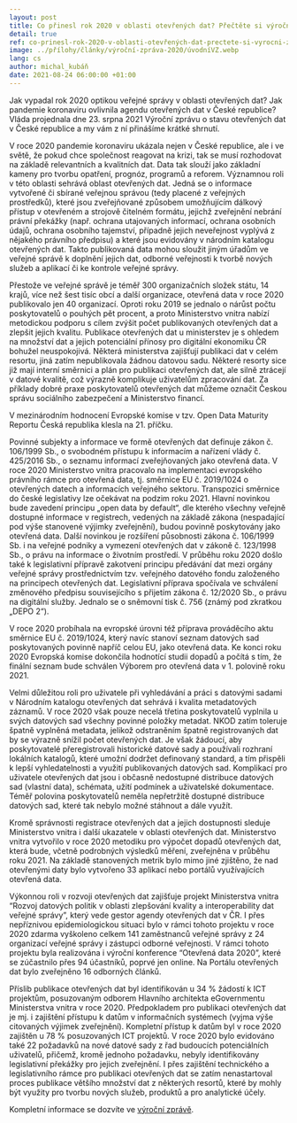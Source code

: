 ```yaml
---
layout: post
title: Co přinesl rok 2020 v oblasti otevřených dat? Přečtěte si výroční zprávu
detail: true
ref: co-prinesl-rok-2020-v-oblasti-otevřených-dat-prectete-si-vyrocni-zprávu
image: ../přílohy/články/výroční-zpráva-2020/úvodníVZ.webp 
lang: cs
author: michal_kubáň
date: 2021-08-24 06:00:00 +01:00
---
```


Jak vypadal rok 2020 optikou veřejné správy v oblasti otevřených dat? Jak pandemie koronaviru ovlivnila agendu otevřených dat v České republice?
Vláda projednala dne 23. srpna 2021 Výroční zprávu o stavu otevřených dat v České republice a my vám z ní přinášíme krátké shrnutí.

<!--more-->

V roce 2020 pandemie koronaviru ukázala nejen v České republice, ale i ve světě, že pokud chce společnost reagovat na krizi, tak se musí rozhodovat na základě relevantních a kvalitních dat.
Data tak slouží jako základní kameny pro tvorbu opatření, prognóz, programů a reforem.
Významnou roli v této oblasti sehrává oblast otevřených dat.
Jedná se o informace vytvořené či sbírané veřejnou správou (tedy placené z veřejných prostředků), které jsou zveřejňované způsobem umožňujícím dálkový přístup v otevřeném a strojově čitelném formátu, jejichž zveřejnění nebrání právní překážky (např. ochrana utajovaných informací, ochrana osobních údajů, ochrana osobního tajemství, případně jejich neveřejnost vyplývá z nějakého právního předpisu) a které jsou evidovány v národním katalogu otevřených dat.
Takto publikovaná data mohou sloužit jiným úřadům ve veřejné správě k doplnění jejich dat, odborné veřejnosti k tvorbě nových služeb a aplikací či ke kontrole veřejné správy. 

Přestože ve veřejné správě je téměř 300 organizačních složek státu, 14 krajů, více než šest tisíc obcí a další organizace, otevřená data v roce 2020 publikovalo jen 40 organizací.
Oproti roku 2019 se jednalo o nárůst počtu poskytovatelů o pouhých pět procent, a proto Ministerstvo vnitra nabízí metodickou podporu s cílem zvýšit počet publikovaných otevřených dat a zlepšit jejich kvalitu.
Publikace otevřených dat u ministerstev je s ohledem na množství dat a jejich potenciální přínosy pro digitální ekonomiku ČR bohužel neuspokojivá.
Některá ministerstva zajišťují publikaci dat v celém resortu, jiná zatím nepublikovala žádnou datovou sadu.
Některé resorty sice již mají interní směrnici a plán pro publikaci otevřených dat, ale silně ztrácejí v datové kvalitě, což výrazně komplikuje uživatelům zpracování dat.
Za příklady dobré praxe poskytovatelů otevřených dat můžeme označit Českou správu sociálního zabezpečení a Ministerstvo financí.

V mezinárodním hodnocení Evropské komise v tzv. Open Data Maturity Reportu Česká republika klesla na 21. příčku. 

Povinné subjekty a informace ve formě otevřených dat definuje zákon č. 106/1999 Sb., o svobodném přístupu k informacím a nařízení vlády č. 425/2016 Sb., o seznamu informací zveřejňovaných jako otevřená data.
V roce 2020 Ministerstvo vnitra pracovalo na implementaci evropského právního rámce pro otevřená data, tj. směrnice EU č. 2019/1024 o otevřených datech a informacích veřejného sektoru.
Transpozici směrnice do české legislativy lze očekávat na podzim roku 2021.
Hlavní novinkou bude zavedení principu „open data by default“, dle kterého všechny veřejně dostupné informace v registrech, vedených na základě zákona (nespadající pod výše stanovené výjimky zveřejnění), budou povinně poskytovány jako otevřená data.
Další novinkou je rozšíření působnosti zákona č. 106/1999 Sb. i na veřejné podniky a vymezení otevřených dat v zákoně č. 123/1998 Sb., o právu na informace o životním prostředí.
V průběhu roku 2020 došlo také k legislativní přípravě zakotvení principu předávání dat mezi orgány veřejné správy prostřednictvím tzv. veřejného datového fondu založeného na principech otevřených dat.
Legislativní příprava spočívala ve schválení změnového předpisu souvisejícího s přijetím zákona č. 12/2020 Sb., o právu na digitální služby.
Jednalo se o sněmovní tisk č. 756 (známý pod zkratkou „DEPO 2“). 

V roce 2020 probíhala na evropské úrovni též příprava prováděcího aktu směrnice EU č. 2019/1024, který navíc stanoví seznam datových sad poskytovaných povinně napříč celou EU, jako otevřená data.
Ke konci roku 2020 Evropská komise dokončila hodnotící studii dopadů a počítá s tím, že finální seznam bude schválen Výborem pro otevřená data v 1. polovině roku 2021. 

Velmi důležitou roli pro uživatele při vyhledávání a práci s datovými sadami v Národním katalogu otevřených dat sehrává i kvalita metadatových záznamů.
V roce 2020 však pouze necelá třetina poskytovatelů vyplnila u svých datových sad všechny povinné položky metadat.
NKOD zatím toleruje špatně vyplněná metadata, jelikož odstraněním špatně registrovaných dat by se výrazně snížil počet otevřených dat.
Je však žádoucí, aby poskytovatelé přeregistrovali historické datové sady a používali rozhraní lokálních katalogů, které umožní dodržet definovaný standard, a tím přispěli k lepší vyhledatelnosti a využití publikovaných datových sad.
Komplikací pro uživatele otevřených dat jsou i občasně nedostupné distribuce datových sad (vlastní data), schémata, užití podmínek a uživatelské dokumentace.
Téměř polovina poskytovatelů neměla nepřetržitě dostupné distribuce datových sad, které tak nebylo možné stáhnout a dále využít. 

Kromě správnosti registrace otevřených dat a jejich dostupnosti sleduje Ministerstvo vnitra i další ukazatele v oblasti otevřených dat.
Ministerstvo vnitra vytvořilo v roce 2020 metodiku pro výpočet dopadů otevřených dat, která bude, včetně podrobných výsledků měření, zveřejněna v průběhu roku 2021.
Na základě stanovených metrik bylo mimo jiné zjištěno, že nad otevřenými daty bylo vytvořeno 33 aplikací nebo portálů využívajících otevřená data.

Výkonnou roli v rozvoji otevřených dat zajišťuje projekt Ministerstva vnitra “Rozvoj datových politik v oblasti zlepšování kvality a interoperability dat veřejné správy”, který vede gestor agendy otevřených dat v ČR.
I přes nepříznivou epidemiologickou situaci bylo v rámci tohoto projektu v roce 2020 zdarma vyškoleno celkem 141 zaměstnanců veřejné správy z 24 organizací veřejné správy i zástupci odborné veřejnosti.
V rámci tohoto projektu byla realizována i výroční konference “Otevřená data 2020”, které se zúčastnilo přes 94 účastníků, poprvé jen online. Na Portálu otevřených dat bylo zveřejněno 16 odborných článků. 

Příslib publikace otevřených dat byl identifikován u 34 % žádostí k ICT projektům, posuzovaným odborem Hlavního architekta eGovernmentu Ministerstva vnitra v roce 2020. Předpokladem pro publikaci otevřených dat je mj. i zajištění přístupu k datům v informačních systémech (vyjma výše citovaných výjimek zveřejnění).
Kompletní přístup k datům byl v roce 2020 zajištěn u 78 % posuzovaných ICT projektů. V roce 2020 bylo evidováno také 22 požadavků na nové datové sady z řad budoucích potenciálních uživatelů, přičemž, kromě jednoho požadavku, nebyly identifikovány legislativní překážky pro jejich zveřejnění.
I přes zajištění technického a legislativního rámce pro publikaci otevřených dat se zatím nenastartoval proces publikace většího množství dat z některých resortů, které by mohly být využity pro tvorbu nových služeb, produktů a pro analytické účely.

Kompletní informace se dozvíte ve [výroční zprávě][VZ OD 2020]. 

[VZ OD 2020]: https://opendata.gov.cz/_media/dokumenty:výroční_zpráva_od_za_rok_2020.pdf "Výroční zpráva OD 2020"
